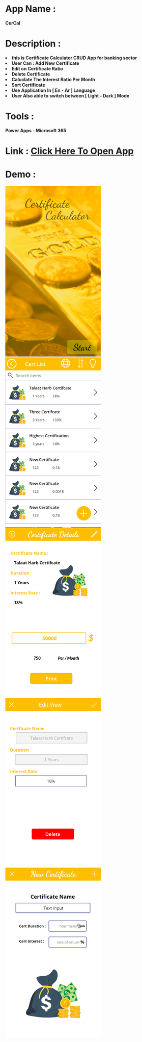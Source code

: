 # App Name : 
 <b>CerCal</b>
 
# Description :
 <b>
   <li> this is Certificate Calculator CRUD App for banking sector </li> 
   <li> User Can : Add New Certificate </li> 
   <li> Edit on Certificate Ratio </li> 
   <li> Delete Certificate </li> 
   <li> Caluclate The Interest Ratio Per Month </li> 
   <li> Sort Certificate </li> 
   <li> Use Application In [ En - Ar ] Language </li> 
   <li> User Also able to switch between [ Light - Dark ]  Mode  </li> 
 </b>
 
# Tools :
 <b>Power Apps - Microsoft 365</b>
 
# Link : <a href="https://apps.powerapps.com/play/e/default-6bf95165-4113-4188-9b7b-cb6c0c198a5b/a/776fffb2-0929-40b6-8339-9d5aaefbc9ca?tenantId=6bf95165-4113-4188-9b7b-cb6c0c198a5b&source=portal">Click Here To Open App</a>
 
# Demo : 
 <img src="pic1.PNG" width="300px">
 <img src="pic2.PNG" width="300px">
 <img src="pic3.PNG" width="300px">
 <img src="pic4.PNG" width="300px">
 <img src="pic5.PNG" width="300px">
